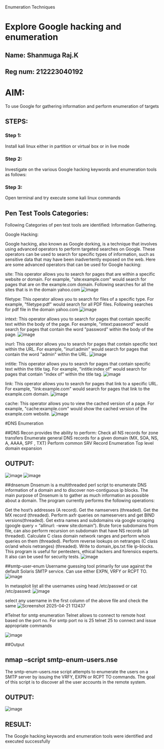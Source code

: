 
Enumeration Techniques

# Explore Google hacking and enumeration 
## Name: Shanmuga Raj.K
## Reg num: 212223040192
# AIM:

To use Google for gathering information and perform enumeration of targets

## STEPS:

### Step 1:

Install kali linux either in partition or virtual box or in live mode

### Step 2:

Investigate on the various Google hacking keywords and enumeration tools as follows:


### Step 3:
Open terminal and try execute some kali linux commands

## Pen Test Tools Categories:  

Following Categories of pen test tools are identified:
Information Gathering.

Google Hacking:

Google hacking, also known as Google dorking, is a technique that involves using advanced operators to perform targeted searches on Google. These operators can be used to search for specific types of information, such as sensitive data that may have been inadvertently exposed on the web. Here are some advanced operators that can be used for Google hacking:

site: This operator allows you to search for pages that are within a specific website or domain. For example, "site:example.com" would search for pages that are on the example.com domain.
Following searches for all the sites that is in the domain yahoo.com
![image](https://github.com/user-attachments/assets/7814b78d-49a6-4345-92eb-2b7325f9c1dc)


filetype: This operator allows you to search for files of a specific type. For example, "filetype:pdf" would search for all PDF files.
Following searches for pdf file in the domain yahoo.com
![image](https://github.com/user-attachments/assets/a276231b-4320-4214-a4fa-5ddd928854fa)




intext: This operator allows you to search for pages that contain specific text within the body of the page. For example, "intext:password" would search for pages that contain the word "password" within the body of the page.
![image](https://github.com/user-attachments/assets/5281302f-0ec0-4f36-a570-e0234ee314f1)


inurl: This operator allows you to search for pages that contain specific text within the URL. For example, "inurl:admin" would search for pages that contain the word "admin" within the URL.
![image](https://github.com/user-attachments/assets/c0f6dce4-56d3-4361-b334-478ee82349c1)


intitle: This operator allows you to search for pages that contain specific text within the title tag. For example, "intitle:index of" would search for pages that contain "index of" within the title tag.
![image](https://github.com/user-attachments/assets/578e220d-b3bf-4a6a-8d19-bbf8be2541b9)


link: This operator allows you to search for pages that link to a specific URL. For example, "link:example.com" would search for pages that link to the example.com domain.
![image](https://github.com/user-attachments/assets/4dae0484-e009-44f1-8200-f519d277a249)


cache: This operator allows you to view the cached version of a page. For example, "cache:example.com" would show the cached version of the example.com website.
![image](https://github.com/user-attachments/assets/36a61382-8611-4b1f-9bf0-a1b433f02aaa)

 
#DNS Enumeration


##DNS Recon
provides the ability to perform:
Check all NS records for zone transfers
Enumerate general DNS records for a given domain (MX, SOA, NS, A, AAAA, SPF , TXT)
Perform common SRV Record Enumeration
Top level domain expansion
## OUTPUT:
![image](https://github.com/user-attachments/assets/3ad7e1d5-a40d-49cb-b4f1-f67a36212bcd)
![image](https://github.com/user-attachments/assets/e3a58724-651a-4beb-a254-a740546d71ac)









##dnsenum
Dnsenum is a multithreaded perl script to enumerate DNS information of a domain and to discover non-contiguous ip blocks. The main purpose of Dnsenum is to gather as much information as possible about a domain. The program currently performs the following operations:

Get the host’s addresses (A record).
Get the namservers (threaded).
Get the MX record (threaded).
Perform axfr queries on nameservers and get BIND versions(threaded).
Get extra names and subdomains via google scraping (google query = “allinurl: -www site:domain”).
Brute force subdomains from file, can also perform recursion on subdomain that have NS records (all threaded).
Calculate C class domain network ranges and perform whois queries on them (threaded).
Perform reverse lookups on netranges (C class or/and whois netranges) (threaded).
Write to domain_ips.txt file ip-blocks.
This program is useful for pentesters, ethical hackers and forensics experts. It also can be used for security tests.
![image](https://github.com/user-attachments/assets/0feedc0f-8323-4bbf-80bf-a14840278191)


##smtp-user-enum
Username guessing tool primarily for use against the default Solaris SMTP service. Can use either EXPN, VRFY or RCPT TO.
![image](https://github.com/user-attachments/assets/38dedc49-4a20-42b5-b1a9-1ca7572c687d)


In metasploit list all the usernames using head /etc/passwd or cat /etc/passwd:
![image](https://github.com/user-attachments/assets/5a825064-6565-480f-b305-0fe3b7df8849)



select any username in the first column of the above file and check the same
![Screenshot 2025-04-21 112437](https://github.com/user-attachments/assets/bb619a68-23cd-4e0c-bbef-47fdfc360171)


#Telnet for smtp enumeration
Telnet allows to connect to remote host based on the port no. For smtp port no is 25
telnet <host address> 25 to connect
and issue appropriate commands

 ![image](https://github.com/user-attachments/assets/2a6ed999-b5c4-4f33-8974-db2f7740dc75)

 ##Output
  
  

## nmap –script smtp-enum-users.nse <hostname>

The smtp-enum-users.nse script attempts to enumerate the users on a SMTP server by issuing the VRFY, EXPN or RCPT TO commands. The goal of this script is to discover all the user accounts in the remote system.


## OUTPUT:

![image](https://github.com/user-attachments/assets/8021c4a3-f338-4f14-92a9-043272b17c02)


## RESULT:
The Google hacking keywords and enumeration tools were identified and executed successfully

